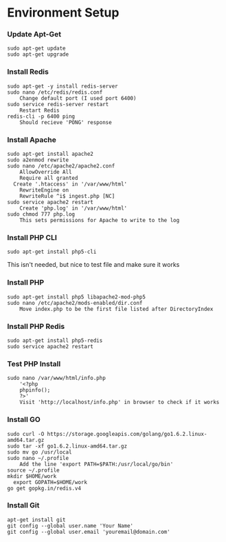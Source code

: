 # Environment Setup

### Update Apt-Get
```shell
sudo apt-get update  
sudo apt-get upgrade
```

### Install Redis
```shell
sudo apt-get -y install redis-server
sudo nano /etc/redis/redis.conf
    Change default port (I used port 6400)
sudo service redis-server restart
    Restart Redis
redis-cli -p 6400 ping
    Should recieve 'PONG' response
```

### Install Apache
```shell
sudo apt-get install apache2
sudo a2enmod rewrite
sudo nano /etc/apache2/apache2.conf
    AllowOverride All
    Require all granted
  Create '.htaccess' in '/var/www/html'
    RewriteEngine on
    RewriteRule ^i$ ingest.php [NC]
sudo service apache2 restart
    Create 'php.log' in '/var/www/html'
sudo chmod 777 php.log
    This sets permissions for Apache to write to the log
```

### Install PHP CLI
```shell
sudo apt-get install php5-cli
```
This isn't needed, but nice to test file and make sure it works

### Install PHP
```shell
sudo apt-get install php5 libapache2-mod-php5
sudo nano /etc/apache2/mods-enabled/dir.conf
    Move index.php to be the first file listed after DirectoryIndex
```

### Install PHP Redis
```shell
sudo apt-get install php5-redis
sudo service apache2 restart
```

### Test PHP Install
```shell
sudo nano /var/www/html/info.php
    '<?php
    phpinfo();
    ?>'
    Visit 'http://localhost/info.php' in browser to check if it works
```

### Install GO
```shell
sudo curl -O https://storage.googleapis.com/golang/go1.6.2.linux-amd64.tar.gz
sudo tar -xf go1.6.2.linux-amd64.tar.gz
sudo mv go /usr/local
sudo nano ~/.profile
    Add the line 'export PATH=$PATH:/usr/local/go/bin'
source ~/.profile
mkdir $HOME/work
  export GOPATH=$HOME/work
go get gopkg.in/redis.v4  
```

### Install Git
```shell
apt-get install git
git config --global user.name 'Your Name'
git config --global user.email 'youremail@domain.com'
```